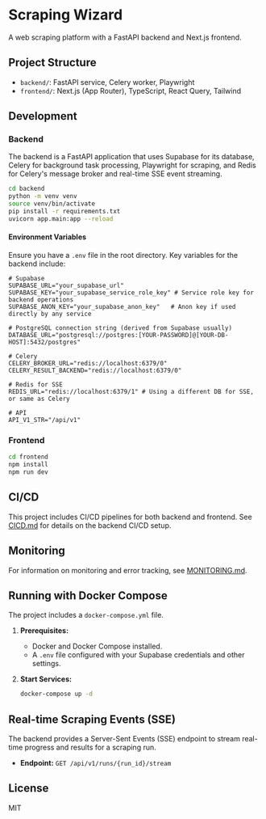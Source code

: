 # Scraping Wizard

A web scraping platform with a FastAPI backend and Next.js frontend.

## Project Structure

- `backend/`: FastAPI service, Celery worker, Playwright
- `frontend/`: Next.js (App Router), TypeScript, React Query, Tailwind

## Development

### Backend

The backend is a FastAPI application that uses Supabase for its database, Celery for background task processing, Playwright for scraping, and Redis for Celery's message broker and real-time SSE event streaming.

```bash
cd backend
python -m venv venv
source venv/bin/activate
pip install -r requirements.txt
uvicorn app.main:app --reload
```

#### Environment Variables

Ensure you have a `.env` file in the root directory. Key variables for the backend include:

```env
# Supabase
SUPABASE_URL="your_supabase_url"
SUPABASE_KEY="your_supabase_service_role_key" # Service role key for backend operations
SUPABASE_ANON_KEY="your_supabase_anon_key"   # Anon key if used directly by any service

# PostgreSQL connection string (derived from Supabase usually)
DATABASE_URL="postgresql://postgres:[YOUR-PASSWORD]@[YOUR-DB-HOST]:5432/postgres"

# Celery
CELERY_BROKER_URL="redis://localhost:6379/0"
CELERY_RESULT_BACKEND="redis://localhost:6379/0"

# Redis for SSE
REDIS_URL="redis://localhost:6379/1" # Using a different DB for SSE, or same as Celery

# API
API_V1_STR="/api/v1"
```

### Frontend

```bash
cd frontend
npm install
npm run dev
```

## CI/CD

This project includes CI/CD pipelines for both backend and frontend. See [CICD.md](backend/CICD.md) for details on the backend CI/CD setup.

## Monitoring

For information on monitoring and error tracking, see [MONITORING.md](MONITORING.md).

## Running with Docker Compose

The project includes a `docker-compose.yml` file.

1. **Prerequisites:**
   * Docker and Docker Compose installed.
   * A `.env` file configured with your Supabase credentials and other settings.

2. **Start Services:**
   ```bash
   docker-compose up -d
   ```

## Real-time Scraping Events (SSE)

The backend provides a Server-Sent Events (SSE) endpoint to stream real-time progress and results for a scraping run.

* **Endpoint:** `GET /api/v1/runs/{run_id}/stream`

## License

MIT 